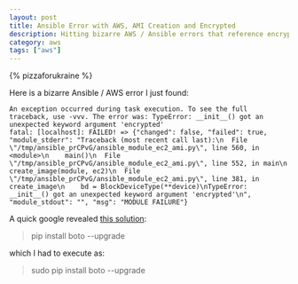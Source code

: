 ```yaml
---
layout: post
title: Ansible Error with AWS, AMI Creation and Encrypted
description: Hitting bizarre AWS / Ansible errors that reference encrypted?  Try upgrading boto.
category: aws
tags: ["aws"]
---
```

{% pizzaforukraine  %}

Here is a bizarre Ansible / AWS error I just found:

    An exception occurred during task execution. To see the full traceback, use -vvv. The error was: TypeError: __init__() got an unexpected keyword argument 'encrypted'
    fatal: [localhost]: FAILED! => {"changed": false, "failed": true, "module_stderr": "Traceback (most recent call last):\n  File \"/tmp/ansible_prCPvG/ansible_module_ec2_ami.py\", line 560, in <module>\n    main()\n  File \"/tmp/ansible_prCPvG/ansible_module_ec2_ami.py\", line 552, in main\n    create_image(module, ec2)\n  File \"/tmp/ansible_prCPvG/ansible_module_ec2_ami.py\", line 381, in create_image\n    bd = BlockDeviceType(**device)\nTypeError: __init__() got an unexpected keyword argument 'encrypted'\n", "module_stdout": "", "msg": "MODULE FAILURE"}
    
A quick google revealed [this solution](https://github.com/ansible/ansible-modules-core/issues/1773):

> pip install boto --upgrade

which I had to execute as:

> sudo pip install boto --upgrade